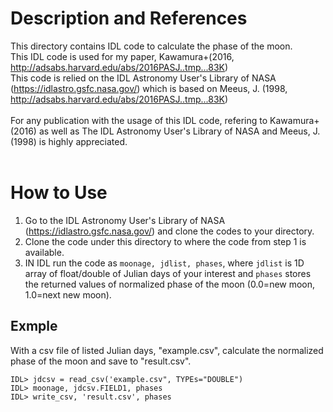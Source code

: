 # Description and References
This directory contains IDL code to calculate the phase of the moon.<br>
This IDL code is used for my paper, Kawamura+(2016, http://adsabs.harvard.edu/abs/2016PASJ..tmp...83K)<br>
This code is relied on the IDL Astronomy User's Library of NASA (https://idlastro.gsfc.nasa.gov/) which is based on Meeus, J. (1998, http://adsabs.harvard.edu/abs/2016PASJ..tmp...83K)<br>
<br>
For any publication with the usage of this IDL code, refering to Kawamura+(2016) as well as The IDL Astronomy User's Library of NASA and Meeus, J. (1998) is highly appreciated.<br>
<br>
# How to Use
1) Go to the IDL Astronomy User's Library of NASA (https://idlastro.gsfc.nasa.gov/) and clone the codes to your directory.<br>
2) Clone the code under this directory to where the code from step 1 is available.
3) IN IDL run the code as `moonage, jdlist, phases`, where `jdlist` is 1D array of float/double of Julian days of your interest and `phases` stores the returned values of normalized phase of the moon (0.0=new moon, 1.0=next new moon).

## Exmple
With a csv file of listed Julian days, "example.csv", calculate the normalized phase of the moon and save to "result.csv".
```
IDL> jdcsv = read_csv('example.csv", TYPEs="DOUBLE")
IDL> moonage, jdcsv.FIELD1, phases
IDL> write_csv, 'result.csv', phases
```

